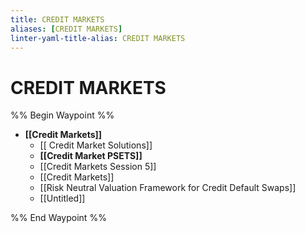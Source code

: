 ```yaml
---
title: CREDIT MARKETS
aliases: [CREDIT MARKETS]
linter-yaml-title-alias: CREDIT MARKETS
---
```


# CREDIT MARKETS

%% Begin Waypoint %%
- **[[Credit Markets]]**
	- [[ Credit Market Solutions]]
	- **[[Credit Market PSETS]]**
	- [[Credit Markets Session 5]]
	- [[Credit Markets]]
	- [[Risk Neutral Valuation Framework for Credit Default Swaps]]
	- [[Untitled]]

%% End Waypoint %%
